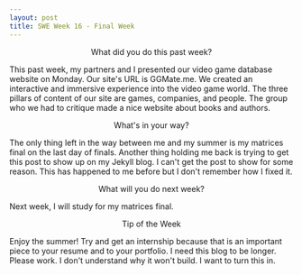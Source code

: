 ```yaml
---
layout: post
title: SWE Week 16 - Final Week
---
```

<p align="center"> What did you do this past week? </p>
This past week, my partners and I presented our video game database website on Monday. Our site's URL is GGMate.me. We created an interactive and immersive experience into the video game world. The three pillars of content of our site are games, companies, and people. The group who we had to critique made a nice website about books and authors.
<p align="center"> What's in your way? </p>
The only thing left in the way between me and my summer is my matrices final on the last day of finals. Another thing holding me back is trying to get this post to show up on my Jekyll blog. I can't get the post to show for some reason. This has happened to me before but I don't remember how I fixed it.
<p align="center"> What will you do next week? </p>
Next week, I will study for my matrices final.
<p align="center"> Tip of the Week </p>
Enjoy the summer! Try and get an internship because that is an important piece to your resume and to your portfolio. I need this blog to be longer. Please work. I don't understand why it won't build. I want to turn this in.


